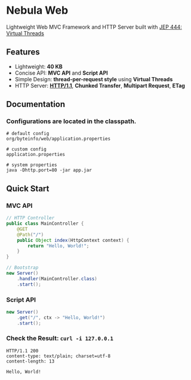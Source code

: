 Nebula Web
==========

Lightweight Web MVC Framework and HTTP Server built with [JEP 444: Virtual Threads](https://openjdk.org/jeps/444)


Features
--------

* Lightweight: **40 KB**
* Concise API: **MVC API** and **Script API**
* Simple Design: **thread-per-request style** using **Virtual Threads**
* HTTP Server: **[HTTP/1.1](https://www.rfc-editor.org/rfc/rfc9112)**, **Chunked Transfer**, **Multipart Request**, **ETag**


Documentation
-------------

### Configurations are located in the classpath.
```
# default config
org/byteinfo/web/application.properties

# custom config
application.properties

# system properties
java -Dhttp.port=80 -jar app.jar
```


Quick Start
-----------

### MVC API
```java
// HTTP Controller
public class MainController {
	@GET
	@Path("/")
	public Object index(HttpContext context) {
		return "Hello, World!";
	}
}

// Bootstrap
new Server()
	.handler(MainController.class)
	.start();
```

### Script API
```java
new Server()
	.get("/", ctx -> "Hello, World!")
	.start();
```

### Check the Result: `curl -i 127.0.0.1`
```
HTTP/1.1 200
content-type: text/plain; charset=utf-8
content-length: 13

Hello, World!
```

